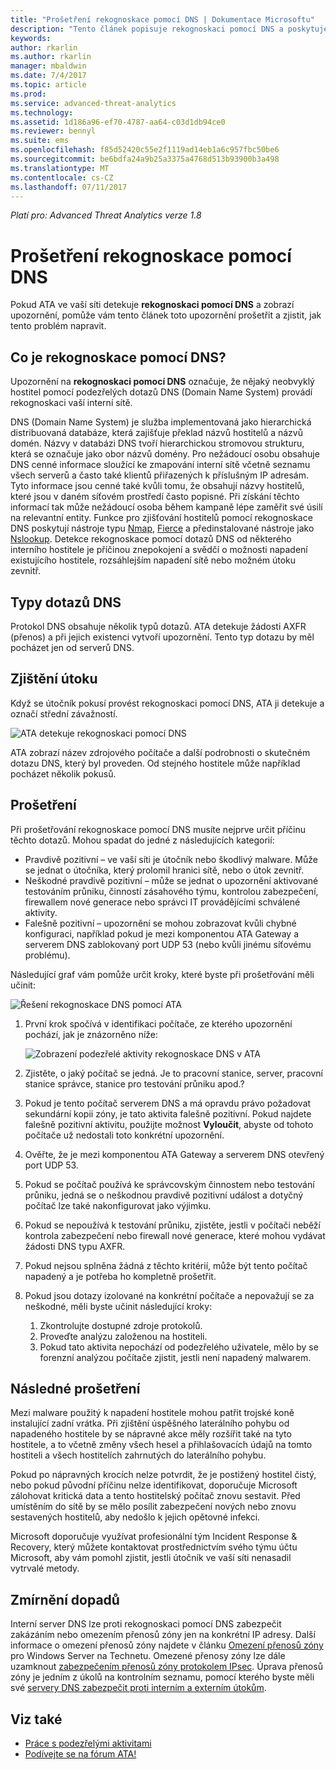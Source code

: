 ```yaml
---
title: "Prošetření rekognoskace pomocí DNS | Dokumentace Microsoftu"
description: "Tento článek popisuje rekognoskaci pomocí DNS a poskytuje pokyny k prošetření, když ATA tuto hrozbu detekuje."
keywords: 
author: rkarlin
ms.author: rkarlin
manager: mbaldwin
ms.date: 7/4/2017
ms.topic: article
ms.prod: 
ms.service: advanced-threat-analytics
ms.technology: 
ms.assetid: 1d186a96-ef70-4787-aa64-c03d1db94ce0
ms.reviewer: bennyl
ms.suite: ems
ms.openlocfilehash: f85d52420c55e2f1119ad14eb1a6c957fbc50be6
ms.sourcegitcommit: be6bdfa24a9b25a3375a4768d513b93900b3a498
ms.translationtype: MT
ms.contentlocale: cs-CZ
ms.lasthandoff: 07/11/2017
---
```

*Platí pro: Advanced Threat Analytics verze 1.8*

# <a name="investigating-reconnaissance-using-dns"></a>Prošetření rekognoskace pomocí DNS

Pokud ATA ve vaší síti detekuje **rekognoskaci pomocí DNS** a zobrazí upozornění, pomůže vám tento článek toto upozornění prošetřit a zjistit, jak tento problém napravit.

## <a name="what-is-reconnaissance-using-dns"></a>Co je rekognoskace pomocí DNS?

Upozornění na **rekognoskaci pomocí DNS** označuje, že nějaký neobvyklý hostitel pomocí podezřelých dotazů DNS (Domain Name System) provádí rekognoskaci vaší interní sítě.

DNS (Domain Name System) je služba implementovaná jako hierarchická distribuovaná databáze, která zajišťuje překlad názvů hostitelů a názvů domén. Názvy v databázi DNS tvoří hierarchickou stromovou strukturu, která se označuje jako obor názvů domény.
Pro nežádoucí osobu obsahuje DNS cenné informace sloužící ke zmapování interní sítě včetně seznamu všech serverů a často také klientů přiřazených k příslušným IP adresám. Tyto informace jsou cenné také kvůli tomu, že obsahují názvy hostitelů, které jsou v daném síťovém prostředí často popisné. Při získání těchto informací tak může nežádoucí osoba během kampaně lépe zaměřit své úsilí na relevantní entity. Funkce pro zjišťování hostitelů pomocí rekognoskace DNS poskytují nástroje typu [Nmap](https://nmap.org/), [Fierce](https://github.com/mschwager/fierce) a předinstalované nástroje jako [Nslookup](https://technet.microsoft.com/library/cc725991(v=ws.11).aspx).
Detekce rekognoskace pomocí dotazů DNS od některého interního hostitele je příčinou znepokojení a svědčí o možnosti napadení existujícího hostitele, rozsáhlejším napadení sítě nebo možném útoku zevnitř.

## <a name="dns-query-types"></a>Typy dotazů DNS

Protokol DNS obsahuje několik typů dotazů. ATA detekuje žádosti AXFR (přenos) a při jejich existenci vytvoří upozornění. Tento typ dotazu by měl pocházet jen od serverů DNS.

## <a name="discovering-the-attack"></a>Zjištění útoku

Když se útočník pokusí provést rekognoskaci pomocí DNS, ATA ji detekuje a označí střední závažností.

![ATA detekuje rekognoskaci pomocí DNS](./media/dns-recon.png)
 
ATA zobrazí název zdrojového počítače a další podrobnosti o skutečném dotazu DNS, který byl proveden. Od stejného hostitele může například pocházet několik pokusů.

## <a name="investigating"></a>Prošetření

Při prošetřování rekognoskace pomocí DNS musíte nejprve určit příčinu těchto dotazů. Mohou spadat do jedné z následujících kategorií: 
-   Pravdivě pozitivní – ve vaší síti je útočník nebo škodlivý malware. Může se jednat o útočníka, který prolomil hranici sítě, nebo o útok zevnitř.
-   Neškodné pravdivě pozitivní – může se jednat o upozornění aktivované testováním průniku, činností zásahového týmu, kontrolou zabezpečení, firewallem nové generace nebo správci IT provádějícími schválené aktivity.
-   Falešně pozitivní – upozornění se mohou zobrazovat kvůli chybné konfiguraci, například pokud je mezi komponentou ATA Gateway a serverem DNS zablokovaný port UDP 53 (nebo kvůli jinému síťovému problému).

Následující graf vám pomůže určit kroky, které byste při prošetřování měli učinit:

![Řešení rekognoskace DNS pomocí ATA](./media/dns-recon-diagram.png)
 
1.  První krok spočívá v identifikaci počítače, ze kterého upozornění pochází, jak je znázorněno níže:
 
    ![Zobrazení podezřelé aktivity rekognoskace DNS v ATA](./media/dns-recon.png)
2.  Zjistěte, o jaký počítač se jedná. Je to pracovní stanice, server, pracovní stanice správce, stanice pro testování průniku apod.?
3.  Pokud je tento počítač serverem DNS a má opravdu právo požadovat sekundární kopii zóny, je tato aktivita falešně pozitivní. Pokud najdete falešně pozitivní aktivitu, použijte možnost **Vyloučit**, abyste od tohoto počítače už nedostali toto konkrétní upozornění.
4. Ověřte, že je mezi komponentou ATA Gateway a serverem DNS otevřený port UDP 53.
4.  Pokud se počítač používá ke správcovským činnostem nebo testování průniku, jedná se o neškodnou pravdivě pozitivní událost a dotyčný počítač lze také nakonfigurovat jako výjimku.
5.  Pokud se nepoužívá k testování průniku, zjistěte, jestli v počítači neběží kontrola zabezpečení nebo firewall nové generace, které mohou vydávat žádosti DNS typu AXFR.
6.  Pokud nejsou splněna žádná z těchto kritérií, může být tento počítač napadený a je potřeba ho kompletně prošetřit. 
7.  Pokud jsou dotazy izolované na konkrétní počítače a nepovažují se za neškodné, měli byste učinit následující kroky:
    1.  Zkontrolujte dostupné zdroje protokolů. 
    2.  Proveďte analýzu založenou na hostiteli. 
    3.  Pokud tato aktivita nepochází od podezřelého uživatele, mělo by se forenzní analýzou počítače zjistit, jestli není napadený malwarem.

## <a name="post-investigation"></a>Následné prošetření

Mezi malware použitý k napadení hostitele mohou patřit trojské koně instalující zadní vrátka. Při zjištění úspěšného laterálního pohybu od napadeného hostitele by se nápravné akce měly rozšířit také na tyto hostitele, a to včetně změny všech hesel a přihlašovacích údajů na tomto hostiteli a všech hostitelích zahrnutých do laterálního pohybu. 

Pokud po nápravných krocích nelze potvrdit, že je postižený hostitel čistý, nebo pokud původní příčinu nelze identifikovat, doporučuje Microsoft zálohovat kritická data a tento hostitelský počítač znovu sestavit. Před umístěním do sítě by se mělo posílit zabezpečení nových nebo znovu sestavených hostitelů, aby nedošlo k jejich opětovné infekci. 

Microsoft doporučuje využívat profesionální tým Incident Response & Recovery, který můžete kontaktovat prostřednictvím svého týmu účtu Microsoft, aby vám pomohl zjistit, jestli útočník ve vaší síti nenasadil vytrvalé metody.

## <a name="mitigation"></a>Zmírnění dopadů

Interní server DNS lze proti rekognoskaci pomocí DNS zabezpečit zakázáním nebo omezením přenosů zóny jen na konkrétní IP adresy. Další informace o omezení přenosů zóny najdete v článku [Omezení přenosů zóny](https://technet.microsoft.com/library/ee649273(v=ws.10).aspx) pro Windows Server na Technetu. Omezené přenosy zóny lze dále uzamknout [zabezpečením přenosů zóny protokolem IPsec](https://technet.microsoft.com/library/ee649192(v=ws.10).aspx). Úprava přenosů zóny je jedním z úkolů na kontrolním seznamu, pomocí kterého byste měli své [servery DNS zabezpečit proti interním a externím útokům](https://technet.microsoft.com/library/cc770432(v=ws.11).aspx).



## <a name="see-also"></a>Viz také
- [Práce s podezřelými aktivitami](working-with-suspicious-activities.md)
- [Podívejte se na fórum ATA!](https://social.technet.microsoft.com/Forums/security/home?forum=mata)
